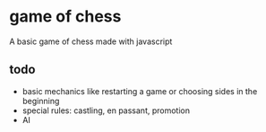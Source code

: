 # game of chess
A basic game of chess made with javascript

## todo

 * basic mechanics like restarting a game or choosing sides in the beginning
 * special rules: castling, en passant, promotion
 * AI
